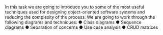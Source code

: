 





In this task we are going to introduce you to some of the most useful techniques
used for designing object-oriented software systems and reducing the complexity
of the process. We are going to work through the following diagrams and
techniques:
● Class diagrams
● Sequence diagrams
● Separation of concerns
● Use case analysis
● CRUD matrices
